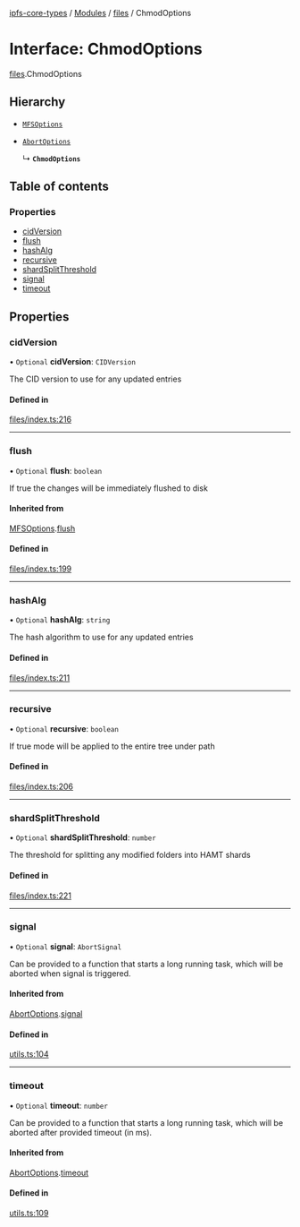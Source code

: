 [ipfs-core-types](../README.md) / [Modules](../modules.md) / [files](../modules/files.md) / ChmodOptions

# Interface: ChmodOptions

[files](../modules/files.md).ChmodOptions

## Hierarchy

- [`MFSOptions`](files.MFSOptions.md)

- [`AbortOptions`](index.AbortOptions.md)

  ↳ **`ChmodOptions`**

## Table of contents

### Properties

- [cidVersion](files.ChmodOptions.md#cidversion)
- [flush](files.ChmodOptions.md#flush)
- [hashAlg](files.ChmodOptions.md#hashalg)
- [recursive](files.ChmodOptions.md#recursive)
- [shardSplitThreshold](files.ChmodOptions.md#shardsplitthreshold)
- [signal](files.ChmodOptions.md#signal)
- [timeout](files.ChmodOptions.md#timeout)

## Properties

### cidVersion

• `Optional` **cidVersion**: `CIDVersion`

The CID version to use for any updated entries

#### Defined in

[files/index.ts:216](https://github.com/ipfs/js-ipfs/blob/1655368d/packages/ipfs-core-types/src/files/index.ts#L216)

___

### flush

• `Optional` **flush**: `boolean`

If true the changes will be immediately flushed to disk

#### Inherited from

[MFSOptions](files.MFSOptions.md).[flush](files.MFSOptions.md#flush)

#### Defined in

[files/index.ts:199](https://github.com/ipfs/js-ipfs/blob/1655368d/packages/ipfs-core-types/src/files/index.ts#L199)

___

### hashAlg

• `Optional` **hashAlg**: `string`

The hash algorithm to use for any updated entries

#### Defined in

[files/index.ts:211](https://github.com/ipfs/js-ipfs/blob/1655368d/packages/ipfs-core-types/src/files/index.ts#L211)

___

### recursive

• `Optional` **recursive**: `boolean`

If true mode will be applied to the entire tree under path

#### Defined in

[files/index.ts:206](https://github.com/ipfs/js-ipfs/blob/1655368d/packages/ipfs-core-types/src/files/index.ts#L206)

___

### shardSplitThreshold

• `Optional` **shardSplitThreshold**: `number`

The threshold for splitting any modified folders into HAMT shards

#### Defined in

[files/index.ts:221](https://github.com/ipfs/js-ipfs/blob/1655368d/packages/ipfs-core-types/src/files/index.ts#L221)

___

### signal

• `Optional` **signal**: `AbortSignal`

Can be provided to a function that starts a long running task, which will
be aborted when signal is triggered.

#### Inherited from

[AbortOptions](index.AbortOptions.md).[signal](index.AbortOptions.md#signal)

#### Defined in

[utils.ts:104](https://github.com/ipfs/js-ipfs/blob/1655368d/packages/ipfs-core-types/src/utils.ts#L104)

___

### timeout

• `Optional` **timeout**: `number`

Can be provided to a function that starts a long running task, which will
be aborted after provided timeout (in ms).

#### Inherited from

[AbortOptions](index.AbortOptions.md).[timeout](index.AbortOptions.md#timeout)

#### Defined in

[utils.ts:109](https://github.com/ipfs/js-ipfs/blob/1655368d/packages/ipfs-core-types/src/utils.ts#L109)
